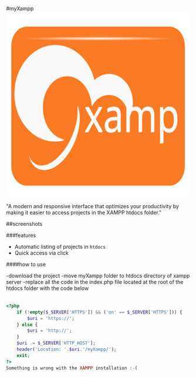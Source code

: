 
#myXampp
![image](icon.svg)

"A modern and responsive interface that optimizes your productivity by making it easier to access projects in the XAMPP htdocs folder."



##screenshots


###features

- Automatic listing of projects in `htdocs`
- Quick access via click

####how to use

-download the project
-move myXampp folder to htdocs directory of xampp server
-replace all the code in the index.php file located at the root of the htdocs folder with the code below

```php

<?php
	if (!empty($_SERVER['HTTPS']) && ('on' == $_SERVER['HTTPS'])) {
		$uri = 'https://';
	} else {
		$uri = 'http://';
	}
	$uri .= $_SERVER['HTTP_HOST'];
	header('Location: '.$uri.'/myXampp/');
	exit;
?>
Something is wrong with the XAMPP installation :-(
```
